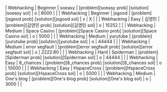 | Webhacking | Beginner     | soeasy             | [problem][soeasy prob] [solution][soeasy sol] | o | 8000    |               |
| Webhacking | Beginner     | jsgood             | [problem][jsgood prob] [solution][jsgood sol] | x | X       |               |
| Webhacking | Easy         | 김영민             | [problem][김영민 prob] [solution][김영민 sol] | o | 15252   |               |
| Webhacking | Medium       | Space Casino       | [problem][Space Casino prob] [solution][Space Casino sol] | o | 5000    |               |
| Webhacking | Medium       | yurutube           | [problem][yurutube prob] [solution][yurutube sol] | o | 44444   |               |
| Webhacking | Medium       | error segfault     | [problem][error segfault prob] [solution][error segfault sol] | o | 2222:80 |               |
| Webhacking | Hard         | Spiderman          | [problem][Spiderman prob] [solution][Spiderman sol] | o | 44444   |               |
| Webhacking | Easy         | 8_chances          | [problem][8_chances prob] [solution][8_chances sol] | o | 10000   |               |
| Webhacking | Easy         | HspaceCross        | [problem][HspaceCross prob] [solution][HspaceCross sol] | o | 5000    |               |
| Webhacking | Medium       | One\'s blog         | [problem][One's blog prob] [solution][One's blog sol] | o | 3000    |               |
